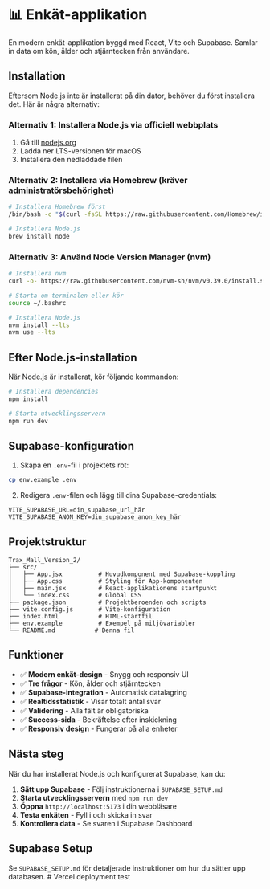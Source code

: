 # 📊 Enkät-applikation

En modern enkät-applikation byggd med React, Vite och Supabase. Samlar in data om kön, ålder och stjärntecken från användare.

## Installation

Eftersom Node.js inte är installerat på din dator, behöver du först installera det. Här är några alternativ:

### Alternativ 1: Installera Node.js via officiell webbplats
1. Gå till [nodejs.org](https://nodejs.org/)
2. Ladda ner LTS-versionen för macOS
3. Installera den nedladdade filen

### Alternativ 2: Installera via Homebrew (kräver administratörsbehörighet)
```bash
# Installera Homebrew först
/bin/bash -c "$(curl -fsSL https://raw.githubusercontent.com/Homebrew/install/HEAD/install.sh)"

# Installera Node.js
brew install node
```

### Alternativ 3: Använd Node Version Manager (nvm)
```bash
# Installera nvm
curl -o- https://raw.githubusercontent.com/nvm-sh/nvm/v0.39.0/install.sh | bash

# Starta om terminalen eller kör
source ~/.bashrc

# Installera Node.js
nvm install --lts
nvm use --lts
```

## Efter Node.js-installation

När Node.js är installerat, kör följande kommandon:

```bash
# Installera dependencies
npm install

# Starta utvecklingsservern
npm run dev
```

## Supabase-konfiguration

1. Skapa en `.env`-fil i projektets rot:
```bash
cp env.example .env
```

2. Redigera `.env`-filen och lägg till dina Supabase-credentials:
```
VITE_SUPABASE_URL=din_supabase_url_här
VITE_SUPABASE_ANON_KEY=din_supabase_anon_key_här
```

## Projektstruktur

```
Trax_Mall_Version_2/
├── src/
│   ├── App.jsx          # Huvudkomponent med Supabase-koppling
│   ├── App.css          # Styling för App-komponenten
│   ├── main.jsx         # React-applikationens startpunkt
│   └── index.css        # Global CSS
├── package.json         # Projektberoenden och scripts
├── vite.config.js       # Vite-konfiguration
├── index.html           # HTML-startfil
├── env.example          # Exempel på miljövariabler
└── README.md           # Denna fil
```

## Funktioner

- ✅ **Modern enkät-design** - Snygg och responsiv UI
- ✅ **Tre frågor** - Kön, ålder och stjärntecken
- ✅ **Supabase-integration** - Automatisk datalagring
- ✅ **Realtidsstatistik** - Visar totalt antal svar
- ✅ **Validering** - Alla fält är obligatoriska
- ✅ **Success-sida** - Bekräftelse efter inskickning
- ✅ **Responsiv design** - Fungerar på alla enheter

## Nästa steg

När du har installerat Node.js och konfigurerat Supabase, kan du:

1. **Sätt upp Supabase** - Följ instruktionerna i `SUPABASE_SETUP.md`
2. **Starta utvecklingsservern** med `npm run dev`
3. **Öppna** `http://localhost:5173` i din webbläsare
4. **Testa enkäten** - Fyll i och skicka in svar
5. **Kontrollera data** - Se svaren i Supabase Dashboard

## Supabase Setup

Se `SUPABASE_SETUP.md` för detaljerade instruktioner om hur du sätter upp databasen. # Vercel deployment test

